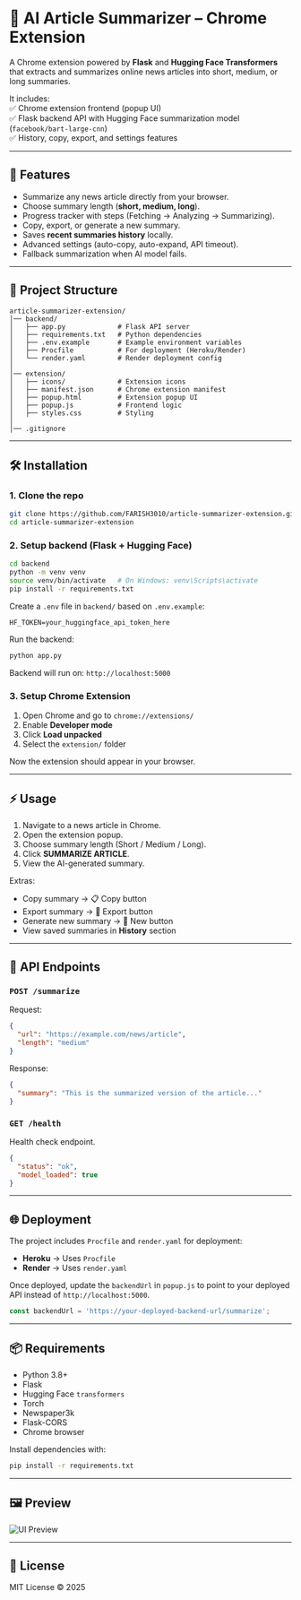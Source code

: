 # 📰 AI Article Summarizer – Chrome Extension  

A Chrome extension powered by **Flask** and **Hugging Face Transformers** that extracts and summarizes online news articles into short, medium, or long summaries.  

It includes:  
✅ Chrome extension frontend (popup UI)  
✅ Flask backend API with Hugging Face summarization model (`facebook/bart-large-cnn`)  
✅ History, copy, export, and settings features  

---

## 🚀 Features  
- Summarize any news article directly from your browser.  
- Choose summary length (**short, medium, long**).  
- Progress tracker with steps (Fetching → Analyzing → Summarizing).  
- Copy, export, or generate a new summary.  
- Saves **recent summaries history** locally.  
- Advanced settings (auto-copy, auto-expand, API timeout).  
- Fallback summarization when AI model fails.  

---

## 📂 Project Structure  
```
article-summarizer-extension/
│── backend/
│   ├── app.py             # Flask API server
│   ├── requirements.txt   # Python dependencies
│   ├── .env.example       # Example environment variables
│   ├── Procfile           # For deployment (Heroku/Render)
│   └── render.yaml        # Render deployment config
│
│── extension/
│   ├── icons/             # Extension icons
│   ├── manifest.json      # Chrome extension manifest
│   ├── popup.html         # Extension popup UI
│   ├── popup.js           # Frontend logic
│   ├── styles.css         # Styling
│
│── .gitignore
```

---

## 🛠️ Installation  
### 1. Clone the repo  
```bash
git clone https://github.com/FARISH3010/article-summarizer-extension.git
cd article-summarizer-extension
```

### 2. Setup backend (Flask + Hugging Face)  
```bash
cd backend
python -m venv venv
source venv/bin/activate   # On Windows: venv\Scripts\activate
pip install -r requirements.txt
```

Create a `.env` file in `backend/` based on `.env.example`:  
```env
HF_TOKEN=your_huggingface_api_token_here
```

Run the backend:  
```bash
python app.py
```
Backend will run on: `http://localhost:5000`  

### 3. Setup Chrome Extension  
1. Open Chrome and go to `chrome://extensions/`  
2. Enable **Developer mode**  
3. Click **Load unpacked**  
4. Select the `extension/` folder  

Now the extension should appear in your browser.  

---

## ⚡ Usage  
1. Navigate to a news article in Chrome.  
2. Open the extension popup.  
3. Choose summary length (Short / Medium / Long).  
4. Click **SUMMARIZE ARTICLE**.  
5. View the AI-generated summary.  

Extras:  
- Copy summary → 📋 Copy button  
- Export summary → 💾 Export button  
- Generate new summary → 🔄 New button  
- View saved summaries in **History** section  

---

## 🧩 API Endpoints  

### `POST /summarize`  
Request:  
```json
{
  "url": "https://example.com/news/article",
  "length": "medium"
}
```  
Response:  
```json
{
  "summary": "This is the summarized version of the article..."
}
```  

### `GET /health`  
Health check endpoint.  
```json
{
  "status": "ok",
  "model_loaded": true
}
```  

---

## 🌐 Deployment  

The project includes `Procfile` and `render.yaml` for deployment:  

- **Heroku** → Uses `Procfile`  
- **Render** → Uses `render.yaml`  

Once deployed, update the `backendUrl` in `popup.js` to point to your deployed API instead of `http://localhost:5000`.  

```js
const backendUrl = 'https://your-deployed-backend-url/summarize';
```  

---

## 📦 Requirements  
- Python 3.8+  
- Flask  
- Hugging Face `transformers`  
- Torch  
- Newspaper3k  
- Flask-CORS  
- Chrome browser  

Install dependencies with:  
```bash
pip install -r requirements.txt
```  

---

## 🖼️ Preview  
![UI Preview](./843378ad-97b8-4089-a285-7861c878ab36.png)  

---

## 📜 License  
MIT License © 2025  

